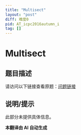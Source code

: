 ```yaml
---
title: "Multisect"
layout: "post"
diff: 难度0
pid: AT_icpc2016autumn_i
tag: []
---
```


# Multisect

## 题目描述

请访问以下链接查看原题：[问题链接](https://atcoder.jp/contests/jag2016autumn/tasks/icpc2016autumn_i)

## 说明/提示

此部分未提供具体信息。

 **本翻译由 AI 自动生成**

